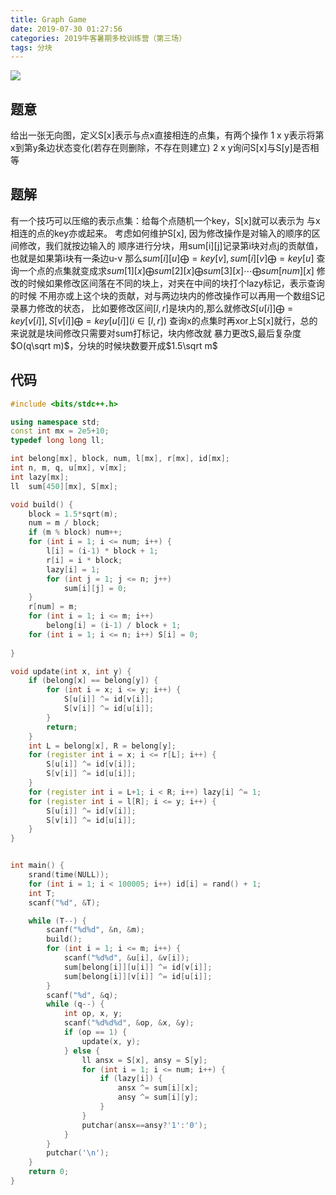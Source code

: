 ```yaml
---
title: Graph Game
date: 2019-07-30 01:27:56
categories: 2019牛客暑期多校训练营（第三场）
tags: 分块
---
```


![](problem.png)
## 题意
给出一张无向图，定义S[x]表示与点x直接相连的点集，有两个操作
1 x y表示将第x到第y条边状态变化(若存在则删除，不存在则建立)
2 x y询问S[x]与S[y]是否相等

## 题解
有一个技巧可以压缩的表示点集：给每个点随机一个key，S[x]就可以表示为
与x相连的点的key亦或起来。
考虑如何维护S[x], 因为修改操作是对输入的顺序的区间修改，我们就按边输入的
顺序进行分块，用sum[i][j]记录第i块对点j的贡献值，也就是如果第i块有一条边u-v
那么$sum[i][u] \bigoplus= key[v], sum[i][v] \bigoplus= key[u]$
查询一个点的点集就变成求$sum[1][x] \bigoplus sum[2][x] \bigoplus sum[3][x] \cdots \bigoplus sum[num][x]$
修改的时候如果修改区间落在不同的块上，对夹在中间的块打个lazy标记，表示查询的时候
不用亦或上这个块的贡献，对与两边块内的修改操作可以再用一个数组S记录暴力修改的状态，
比如要修改区间$[l,r]$是块内的,那么就修改$S[u[i]] \bigoplus= key[v[i]], S[v[i]] \bigoplus= key[u[i]]  (i\in[l,r])$
查询x的点集时再xor上S[x]就行，总的来说就是块间修改只需要对sum打标记，块内修改就
暴力更改S,最后复杂度$O(q\sqrt m)$，分块的时候块数要开成$1.5\sqrt m$

## 代码
```cpp
#include <bits/stdc++.h>

using namespace std;
const int mx = 2e5+10;
typedef long long ll;

int belong[mx], block, num, l[mx], r[mx], id[mx];
int n, m, q, u[mx], v[mx];
int lazy[mx];
ll  sum[450][mx], S[mx];

void build() {
    block = 1.5*sqrt(m);
    num = m / block;
    if (m % block) num++;
    for (int i = 1; i <= num; i++) {
        l[i] = (i-1) * block + 1;
        r[i] = i * block;
        lazy[i] = 1;
        for (int j = 1; j <= n; j++)
            sum[i][j] = 0;
    }
    r[num] = m;
    for (int i = 1; i <= m; i++)
        belong[i] = (i-1) / block + 1;
    for (int i = 1; i <= n; i++) S[i] = 0;
         
}

void update(int x, int y) {
    if (belong[x] == belong[y]) {
        for (int i = x; i <= y; i++) {
            S[u[i]] ^= id[v[i]];
            S[v[i]] ^= id[u[i]];
        }
        return;
    }
    int L = belong[x], R = belong[y];
    for (register int i = x; i <= r[L]; i++) {
        S[u[i]] ^= id[v[i]];
        S[v[i]] ^= id[u[i]];
    }
    for (register int i = L+1; i < R; i++) lazy[i] ^= 1;
    for (register int i = l[R]; i <= y; i++) {
        S[u[i]] ^= id[v[i]];
        S[v[i]] ^= id[u[i]];
    }
}


int main() {
    srand(time(NULL));
    for (int i = 1; i < 100005; i++) id[i] = rand() + 1;
    int T;
    scanf("%d", &T);

    while (T--) {
        scanf("%d%d", &n, &m);
        build();
        for (int i = 1; i <= m; i++) {
            scanf("%d%d", &u[i], &v[i]);
            sum[belong[i]][u[i]] ^= id[v[i]];
            sum[belong[i]][v[i]] ^= id[u[i]];
        }
        scanf("%d", &q);
        while (q--) {
            int op, x, y;
            scanf("%d%d%d", &op, &x, &y);
            if (op == 1) {
                update(x, y);
            } else {
                ll ansx = S[x], ansy = S[y];
                for (int i = 1; i <= num; i++) {
                    if (lazy[i]) {
                        ansx ^= sum[i][x];
                        ansy ^= sum[i][y];
                    }
                }
                putchar(ansx==ansy?'1':'0');
            }
        }
        putchar('\n');
    }
    return 0;
}
```
